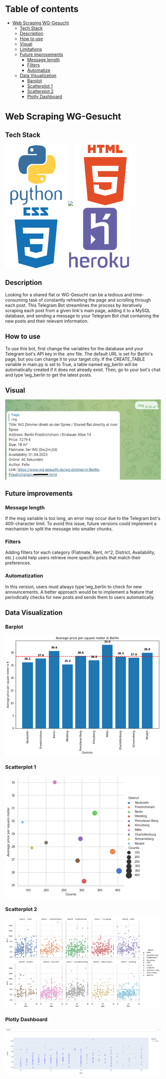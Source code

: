 # Table of contents
- [Web Scraping WG-Gesucht](#web-scraping-wg-gesucht)
  * [Tech Stack](#tech-stack)
  * [Description](#description)
  * [How to use](#how-to-use)
  * [Visual](#visual)
  * [Limitations](#limitations)
  * [Future improvements](#future-improvements)
    + [Message length](#message-length)
    + [Filters](#filters)
    + [Automatize](#automatize)
  * [Data Visualization](#data-visualization)
    + [Barplot](#barplot)
    + [Scatterplot 1](#scatterplot-1)
    + [Scatterplot 2](#scatterplot-2)
    + [Plotly Dashboard](#plotly-dashboard)

# Web Scraping WG-Gesucht

## Tech Stack
<img src="https://github.com/devicons/devicon/blob/master/icons/python/python-original-wordmark.svg" width="200" />
<img src="https://github.com/devicons/devicon/blob/master/icons/mysql/mysql-original-wordmark.svgg" width="200" />
<img src="https://github.com/devicons/devicon/blob/master/icons/html5/html5-plain-wordmark.svg" width="200" />
<img src="https://github.com/devicons/devicon/blob/master/icons/css3/css3-plain-wordmark.svg" width="200" />
<img src="https://github.com/devicons/devicon/blob/master/icons/heroku/heroku-plain-wordmark.svg" width="200" />

## Description
Looking for a shared flat or WG-Gesucht can be a tedious and time-consuming task of constantly refreshing the page and scrolling through each post. This Telegram Bot streamlines the process by iteratively scraping each post from a given link's main page, adding it to a MySQL database, and sending a message to your Telegram Bot chat containing the new posts and their relevant information.
 
## How to use
 To use this bot, first change the variables for the database and your Telegram bot's API key in the .env file. The default URL is set for Berlin's page, but you can change it to your target city. If the CREATE_TABLE variable in main.py is set to True, a table named wg_berlin will be automatically created if it does not already exist. Then, go to your bot's chat and type \wg_berlin to get the latest posts.
 
## Visual
![Telegram Bot message](https://github.com/tiagomorato/web-scrape-wg-gesucht/blob/main/img/telebot.jpg)

## Future improvements

### Message length
If the msg variable is too long, an error may occur due to the Telegram bot's 400-character limit. To avoid this issue, future versions could implement a mechanism to split the message into smaller chunks.

### Filters
Adding filters for each category (Flatmate, Rent, m^2, District, Availability, etc.) could help users retrieve more specific posts that match their preferences.

### Automatization
In this version, users must always type \wg_berlin to check for new announcements. A better approach would be to implement a feature that periodically checks for new posts and sends them to users automatically.

## Data Visualization

### Barplot
![Barplot](https://github.com/tiagomorato/web-scrape-wg-gesucht/blob/main/img/barplot.png)

### Scatterplot 1
![Scatterplot 1](https://github.com/tiagomorato/web-scrape-wg-gesucht/blob/main/img/scatterplot.png)

### Scatterplot 2
![Scatterplot 2](https://github.com/tiagomorato/web-scrape-wg-gesucht/blob/main/img/scatterplot-per-district.png)

### Plotly Dashboard
![Plotly Dashboard](https://github.com/tiagomorato/web-scrape-wg-gesucht/blob/main/img/plotly-dashboard.jpg)
